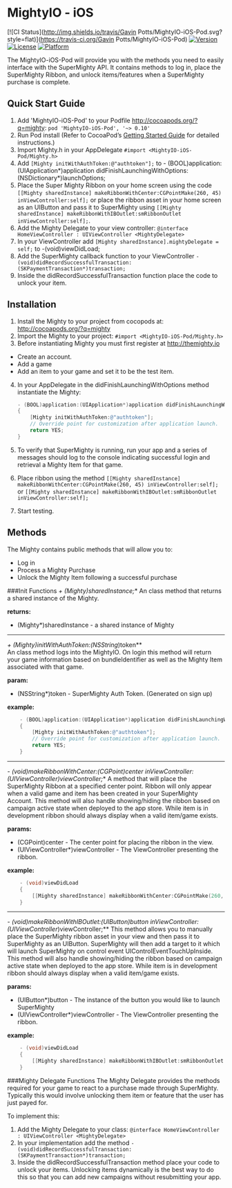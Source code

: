 MightyIO - iOS
=====================

[![CI Status](http://img.shields.io/travis/Gavin Potts/MightyIO-iOS-Pod.svg?style=flat)](https://travis-ci.org/Gavin Potts/MightyIO-iOS-Pod)
[![Version](https://img.shields.io/cocoapods/v/MightyIO-iOS-Pod.svg?style=flat)](http://cocoadocs.org/docsets/MightyIO-iOS-Pod)
[![License](https://img.shields.io/cocoapods/l/MightyIO-iOS-Pod.svg?style=flat)](http://cocoadocs.org/docsets/MightyIO-iOS-Pod)
[![Platform](https://img.shields.io/cocoapods/p/MightyIO-iOS-Pod.svg?style=flat)](http://cocoadocs.org/docsets/MightyIO-iOS-Pod)
 

The MightyIO-iOS-Pod will provide you with the methods you need to easily interface with the SuperMighty API.  It contains methods to log in, place the SuperMighty Ribbon, and unlock items/features when a SuperMighty purchase is complete.

## Quick Start Guide
1. Add 'MightyIO-iOS-Pod' to your Podfile http://cocoapods.org/?q=mighty: 
``pod 'MightyIO-iOS-Pod', '~> 0.10'``
2. Run Pod install (Refer to CocoaPod’s [Getting Started Guide](http://cocoapods.org/#getstarted) for detailed instructions.)
3. Import Mighty.h in your AppDelegate ``#import <MightyIO-iOS-Pod/Mighty.h>``
4. Add ``[Mighty initWithAuthToken:@"authtoken"];`` to - (BOOL)application:(UIApplication*)application didFinishLaunchingWithOptions:(NSDictionary*)launchOptions;
5. Place the Super Mighty Ribbon on your home screen using the code ``[[Mighty sharedInstance] makeRibbonWithCenter:CGPointMake(260, 45) inViewController:self];`` or place the ribbon asset in your home screen as an UIButton and pass it to SuperMighty using ``[[Mighty sharedInstance] makeRibbonWithIBOutlet:smRibbonOutlet inViewController:self];``.
6. Add the Mighty Delegate to your view controller: ``@interface HomeViewController : UIViewController <MightyDelegate>``
7. In your ViewController add ``[Mighty sharedInstance].mightyDelegate = self;`` to -(void)viewDidLoad;
8. Add the SuperMighty callback function to your ViewController ``- (void)didRecordSuccessfulTransaction:(SKPaymentTransaction*)transaction;``
9. Inside the didRecordSuccessfulTransaction function place the code to unlock your item.


Installation
-----
1. Install the Mighty to your project from cocopods at: http://cocoapods.org/?q=mighty
2. Import the Mighty to your project: `#import <MightyIO-iOS-Pod/Mighty.h>`
3. Before instantiating Mighty you must first register at http://themighty.io
* Create an account.
* Add a game
* Add an item to your game and set it to be the test item.
4. In your AppDelegate in the didFinishLaunchingWithOptions method instantiate the Mighty:
    
    ```objective-c
    - (BOOL)application:(UIApplication*)application didFinishLaunchingWithOptions:(NSDictionary*)launchOptions
    {
        [Mighty initWithAuthToken:@"authtoken"];
        // Override point for customization after application launch.
        return YES;
    }
    ```

5. To verify that SuperMighty is running, run your app and a series of messages should log to the console indicating successful login and retrieval a Mighty Item for that game.
6. Place ribbon using the method ``[[Mighty sharedInstance] makeRibbonWithCenter:CGPointMake(260, 45) inViewController:self];`` or ``[[Mighty sharedInstance] makeRibbonWithIBOutlet:smRibbonOutlet inViewController:self];``
7. Start testing.

Methods
-----
The Mighty contains public methods that will allow you to:

* Log in
* Process a Mighty Purchase
* Unlock the Mighty Item following a successful purchase

###Init Functions
**+ (Mighty*)sharedInstance;**
An class method that returns a shared instance of the Mighty.

**returns:**

* (Mighty*)sharedInstance - a shared instance of Mighty
___

**+ (Mighty*)initWithAuthToken:(NSString*)token**  
An class method logs into the MightyIO. On login this method will return your game information based on bundleIdentifier as well as the Mighty Item associated with that game.

**param:**

* (NSString*)token - SuperMighty Auth Token.  (Generated on sign up)

**example:**
```objective-c
    - (BOOL)application:(UIApplication*)application didFinishLaunchingWithOptions:(NSDictionary*)launchOptions
    {
        [Mighty initWithAuthToken:@"authtoken"];
        // Override point for customization after application launch.
        return YES;
    }
```
___

**- (void)makeRibbonWithCenter:(CGPoint)center inViewController:(UIViewController*)viewController;**
A method that will place the SuperMighty Ribbon at a specified center point.  Ribbon will only appear when a valid game and item has been created in your SuperMighty Account.  This method will also handle showing/hiding the ribbon based on campaign active state  when deployed to the app store.  While item is in development ribbon should always display when a valid item/game exists.

**params:**

* (CGPoint)center - The center point for placing the ribbon in the view.
* (UIViewController*)viewController - The ViewController presenting the ribbon.

**example:**
```objective-c
    - (void)viewDidLoad
    {
        [[Mighty sharedInstance] makeRibbonWithCenter:CGPointMake(260, 45) inViewController:self];
    }
```

___

**- (void)makeRibbonWithIBOutlet:(UIButton*)button inViewController:(UIViewController*)viewController;**
This method allows you to manually place the SuperMighty ribbon asset in your view and then pass it to SuperMighty as an UIButton.  SuperMighty will then add a target to it which will launch SuperMighty on control event  UIControlEventTouchUpInside.  This method will also handle showing/hiding the ribbon based on campaign active state  when deployed to the app store.  While item is in development ribbon should always display when a valid item/game exists.

**params:**

* (UIButton*)button - The instance of the button you would like to launch SuperMighty
* (UIViewController*)viewController - The ViewController presenting the ribbon.

**example:**
```objective-c
    - (void)viewDidLoad
    {
        [[Mighty sharedInstance] makeRibbonWithIBOutlet:smRibbonOutlet inViewController:self];
    }
```

###Mighty Delegate Functions
The Mighty Delegate provides the methods required for your game to react to a purchase made through SuperMighty.  Typically this would involve unlocking them item or feature that the user has just payed for. 

To implement this:
1. Add the Mighty Delegate to your class:
``@interface HomeViewController : UIViewController <MightyDelegate>``
2. In your implementation add the method ``- (void)didRecordSuccessfulTransaction:(SKPaymentTransaction*)transaction;``  
3. Inside the didRecordSuccessfulTransaction method place your code to unlock your items.  Unlocking items dynamically is the best way to do this so that you can add new campaigns without resubmitting your app.